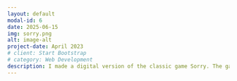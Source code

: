 ```yaml
---
layout: default
modal-id: 6
date: 2025-06-15
img: sorry.png
alt: image-alt
project-date: April 2023
# client: Start Bootstrap
# category: Web Development
description: I made a digital version of the classic game Sorry. The game was built using java and java graphics. The goal is for the 4 players to move their pieces from their start position to their home position. The number of places moved is decided by the card drawn which is implemented in a separate window in this digital version of the game. 
---
```

